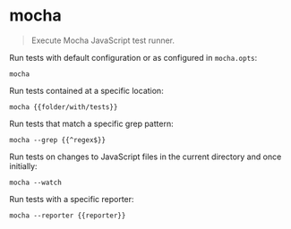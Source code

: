 mocha
=====

> Execute Mocha JavaScript test runner.

Run tests with default configuration or as configured in `mocha.opts`:

    mocha

Run tests contained at a specific location:

    mocha {{folder/with/tests}}

Run tests that match a specific grep pattern:

    mocha --grep {{^regex$}}

Run tests on changes to JavaScript files in the current directory and once initially:

    mocha --watch

Run tests with a specific reporter:

    mocha --reporter {{reporter}}
